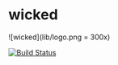 # wicked

![wicked](lib/logo.png = 300x)

[![Build Status](https://travis-ci.org/fevangelista/wicked.svg?branch=master)](https://travis-ci.org/fevangelista/wicked)
